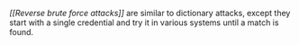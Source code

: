 _[[Reverse brute force attacks]]_ are similar to dictionary attacks, except they start with a single credential and try it in various systems until a match is found.